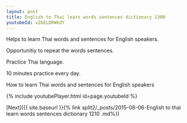 ```yaml
---
layout: post
title: English to Thai learn words sentences dictionary 1300 
youtubeId: v2bELDRWkdY
---
```

 
 
Helps to learn Thai words and sentences for English speakers.

Opportunitiy to repeat the words sentences. 

Practice Thai language. 
 
10 minutes practice every day. 
 
How to learn Thai words and sentences for English speakers 
 
{% include youtubePlayer.html id=page.youtubeId %}
 
 
[Next]({{ site.baseurl }}{% link  split2/_posts/2015-08-06-English to thai learn words sentences dictionary 1210 .md%})
 
